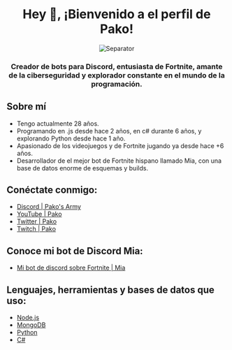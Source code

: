 <h1 align="center" style="border-bottom: none">Hey 👋, ¡Bienvenido a el perfil de Pako!</h1>
<p align="center"> <img src="https://media.discordapp.net/attachments/880106736181207072/1177059832294019132/257076709-25c73d00-10fb-4ec9-800a-2d2c08637fde_copia.png?ex=65712164&is=655eac64&hm=a1452dbe98d0db4a6af4527ac995a7e8acc01eda5b9b6248caeeb89848c3402d&=&format=webp&width=1025&height=11" alt="Separator" /></p>
<h3 align="center">Creador de bots para Discord, entusiasta de Fortnite, amante de la ciberseguridad y explorador constante en el mundo de la programación.</h3>

## Sobre mí

- Tengo actualmente 28 años.
- Programando en .js desde hace 2 años, en c# durante 6 años, y explorando Python desde hace 1 año.
- Apasionado de los videojuegos y de Fortnite jugando ya desde hace +6 años.
- Desarrollador de el mejor bot de Fortnite hispano llamado Mia, con una base de datos enorme de esquemas y builds.

## Conéctate conmigo:

- [Discord | Pako's Army](https://dsc.gg/pakosarmy)
- [YouTube | Pako](https://www.youtube.com/channel/UCnTmZG7LXK3HXcB2-FX-UVQ)
- [Twitter | Pako](https://twitter.com/mynameispako_)
- [Twitch | Pako](https://www.twitch.tv/mynameispako_)

## Conoce mi bot de Discord Mia:

- [Mi bot de discord sobre Fortnite | Mia](https://dsc.gg/miabot)

## Lenguajes, herramientas y bases de datos que uso:

- [Node.js](https://dsc.gg/pakosarmy)
- [MongoDB](https://dsc.gg/pakosarmy)
- [Python](https://dsc.gg/pakosarmy)
- [C#](https://dsc.gg/pakosarmy)

